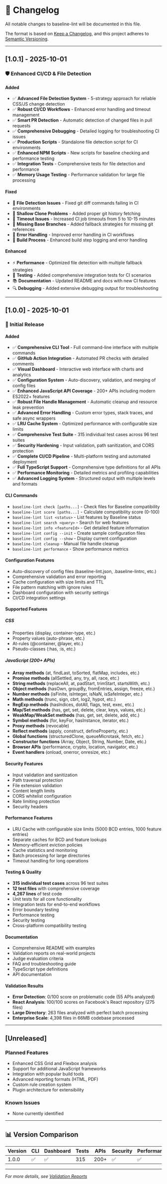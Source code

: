 # 📝 Changelog

All notable changes to baseline-lint will be documented in this file.

The format is based on [Keep a Changelog](https://keepachangelog.com/en/1.0.0/),
and this project adheres to [Semantic Versioning](https://semver.org/spec/v2.0.0.html).

---

## [1.0.1] - 2025-10-01

### 🛡️ Enhanced CI/CD & File Detection

#### Added
- ✅ **Advanced File Detection System** - 5-strategy approach for reliable CSS/JS change detection
- ✅ **Robust CI/CD Workflows** - Enhanced error handling and timeout management
- ✅ **Smart PR Detection** - Automatic detection of changed files in pull requests
- ✅ **Comprehensive Debugging** - Detailed logging for troubleshooting CI issues
- ✅ **Production Scripts** - Standalone file detection script for CI environments
- ✅ **Enhanced NPM Scripts** - New scripts for baseline checking and performance testing
- ✅ **Integration Tests** - Comprehensive tests for file detection and performance
- ✅ **Memory Usage Testing** - Performance validation for large file processing

#### Fixed
- 🔧 **File Detection Issues** - Fixed git diff commands failing in CI environments
- 🔧 **Shallow Clone Problems** - Added proper git history fetching
- 🔧 **Timeout Issues** - Increased CI job timeouts from 5 to 10-15 minutes
- 🔧 **Missing Base Branches** - Added fallback strategies for missing git references
- 🔧 **Error Handling** - Improved error handling in CI workflows
- 🔧 **Build Process** - Enhanced build step logging and error handling

#### Enhanced
- ⚡ **Performance** - Optimized file detection with multiple fallback strategies
- 🧪 **Testing** - Added comprehensive integration tests for CI scenarios
- 📚 **Documentation** - Updated README and docs with new CI features
- 🔍 **Debugging** - Added extensive debugging output for troubleshooting

---

## [1.0.0] - 2025-10-01

### 🎉 Initial Release

#### Added
- ✅ **Comprehensive CLI Tool** - Full command-line interface with multiple commands
- ✅ **GitHub Action Integration** - Automated PR checks with detailed comments
- ✅ **Visual Dashboard** - Interactive web interface with charts and analytics
- ✅ **Configuration System** - Auto-discovery, validation, and merging of config files
- ✅ **Enhanced JavaScript API Coverage** - 200+ APIs including modern ES2022+ features
- ✅ **Robust File Handle Management** - Automatic cleanup and resource leak prevention
- ✅ **Advanced Error Handling** - Custom error types, stack traces, and safe async wrappers
- ✅ **LRU Cache System** - Optimized performance with configurable size limits
- ✅ **Comprehensive Test Suite** - 315 individual test cases across 96 test suites
- ✅ **Security Hardening** - Input validation, path sanitization, and CORS protection
- ✅ **Complete CI/CD Pipeline** - Multi-platform testing and automated deployment
- ✅ **Full TypeScript Support** - Comprehensive type definitions for all APIs
- ✅ **Performance Monitoring** - Detailed metrics and profiling capabilities
- ✅ **Advanced Logging System** - Structured output with multiple levels and formats

#### CLI Commands
- `baseline-lint check [paths...]` - Check files for Baseline compatibility
- `baseline-lint score [paths...]` - Calculate compatibility score (0-100)
- `baseline-lint list <status>` - List features by Baseline status
- `baseline-lint search <query>` - Search for web features
- `baseline-lint info <featureId>` - Get detailed feature information
- `baseline-lint config --init` - Create sample configuration files
- `baseline-lint config --show` - Display current configuration
- `baseline-lint cleanup` - Manual file handle cleanup
- `baseline-lint performance` - Show performance metrics

#### Configuration Features
- Auto-discovery of config files (baseline-lint.json, .baseline-lintrc, etc.)
- Comprehensive validation and error reporting
- Cache configuration with size limits and TTL
- File pattern matching with ignore rules
- Dashboard configuration with security settings
- CI/CD integration settings

#### Supported Features

##### CSS
- Properties (display, container-type, etc.)
- Property values (auto-phrase, etc.)
- At-rules (@container, @layer, etc.)
- Pseudo-classes (:has, :is, etc.)

##### JavaScript (200+ APIs)
- **Array methods** (at, findLast, toSorted, flatMap, includes, etc.)
- **Promise methods** (allSettled, any, try, all, race, etc.)
- **String methods** (replaceAll, at, padStart, trimStart, startsWith, etc.)
- **Object methods** (hasOwn, groupBy, fromEntries, assign, freeze, etc.)
- **Number methods** (isFinite, isInteger, isNaN, isSafeInteger, etc.)
- **Math methods** (trunc, sign, cbrt, log2, hypot, etc.)
- **RegExp methods** (hasIndices, dotAll, flags, test, exec, etc.)
- **Map/Set methods** (has, get, set, delete, clear, keys, values, etc.)
- **WeakMap/WeakSet methods** (has, get, set, delete, add, etc.)
- **Symbol methods** (for, keyFor, hasInstance, iterator, etc.)
- **Proxy methods** (revocable)
- **Reflect methods** (apply, construct, defineProperty, etc.)
- **Global functions** (structuredClone, queueMicrotask, fetch, etc.)
- **Constructor functions** (Array, Object, String, Number, Date, etc.)
- **Browser APIs** (performance, crypto, location, navigator, etc.)
- **Event handlers** (onload, onerror, onresize, etc.)

#### Security Features
- Input validation and sanitization
- Path traversal protection
- File extension validation
- Content length limits
- CORS whitelist configuration
- Rate limiting protection
- Security headers

#### Performance Features
- LRU Cache with configurable size limits (5000 BCD entries, 1000 feature entries)
- Separate caches for BCD and feature lookups
- Memory-efficient eviction policies
- Cache statistics and monitoring
- Batch processing for large directories
- Timeout handling for long operations

#### Testing & Quality
- **315 individual test cases** across 96 test suites
- **12 test files** with comprehensive coverage
- **4,267 lines** of test code
- Unit tests for all core functionality
- Integration tests for end-to-end workflows
- Error boundary testing
- Performance testing
- Security testing
- Cross-platform compatibility testing

#### Documentation
- Comprehensive README with examples
- Validation reports on real-world projects
- Judge evaluation criteria
- FAQ and troubleshooting guide
- TypeScript type definitions
- API documentation

#### Validation Results
- **Error Detection**: 0/100 score on problematic code (55 APIs analyzed)
- **React Analysis**: 100/100 scores on Facebook's React repository (275 files)
- **Large Directory**: 263 files analyzed with perfect batch processing
- **Enterprise Scale**: 4,398 files in 66MB codebase processed

---

## [Unreleased]

### Planned Features
- Enhanced CSS Grid and Flexbox analysis
- Support for additional JavaScript frameworks
- Integration with popular build tools
- Advanced reporting formats (HTML, PDF)
- Custom rule creation system
- Plugin architecture for extensibility

### Known Issues
- None currently identified

---

## 📊 Version Comparison

| Version | CLI | Dashboard | Tests | APIs | Security | Performance |
|---------|-----|-----------|-------|------|----------|-------------|
| 1.0.0   | ✅   | ✅         | 315   | 200+ | ✅        | ✅           |

---

*For more details, see [Validation Reports](README.md#-validation-reports)*
